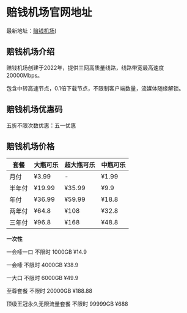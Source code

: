 # 赔钱机场官网地址

最新地址：[赔钱机场](https://xn--mes358aby2apfg.com/#/register?code=VpJ4Bubx))

## 赔钱机场介绍

赔钱机场创建于2022年，提供三网高质量线路，线路带宽最高速度20000Mbps。

包含中转高速节点，0.1倍下载节点，不限制客户端数量，流媒体随缘解锁。

## 赔钱机场优惠码

五折不限次数优惠：五一优惠

## 赔钱机场价格

|套餐|大瓶可乐|超大瓶可乐|中瓶可乐|
|----|----|----|----|
|月付|¥3.99|-|¥1.99|
|半年付|¥19.99|¥35.99|¥9.9|
|年付|¥36.99|¥59.99|¥18.8|
|两年付|¥64.8|¥108|¥32.8|
|三年付|¥96.8|¥168|¥48.8|

**一次性**

一会嗦一口 不限时 1000GB ¥14.9

一会嗦 不限时 4000GB ¥38.9

一大口 不限时 6000GB ¥49.9

至尊套餐 不限时 20000GB ¥188.88

顶级王冠永久无限流量套餐 不限时 99999GB ¥688

